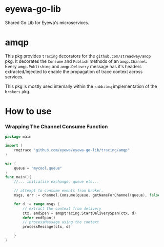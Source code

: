 # eyewa-go-lib

Shared Go Lib for Eyewa's microservices.

# amqp

This pkg provides `tracing` decorators for the `github.com/streadway/amqp` pkg. It decorates the `Consume` and `Publish` methods of an `amqp.Channel`. Every `amqp.Publishing` and `amqp.Delivery` message has it's headers extracted/injected to enable the propagation of trace context across services.

This pkg is mostly used internally within the `rabbitmq` implementation of the `brokers` pkg.


# How to use

### Wrapping The Channel Consume Function

```go
package main

import (
    rmqtrace "github.com/eyewa/eyewa-go-lib/tracing/amqp"
)

var (
    queue = "mycool.queue"
)
func main(){
    //... initialise exchange, queue etc...

    // attempt to consume events from broker.
    msgs, err := channel.Consume(queue, getNameForChannel(queue), false, false, false, false, nil)

    for d := range msgs {
        // extract the context from delivery
        ctx, endSpan = amqptracing.StartDeliverySpan(ctx, d)
        defer endSpan()
        // processMessage using the context
        processMessage(ctx, d)

    }
}


```
